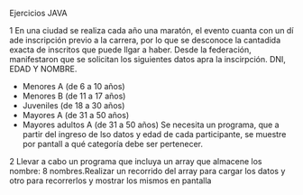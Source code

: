 Ejercicios JAVA

1 En una ciudad se realiza cada año una maratón, el evento cuanta con un dí ade inscripción previo a la carrera, por lo que se desconoce la cantadida exacta de inscritos que puede llgar a haber. Desde la federación, manifestaron que se solicitan los siguientes datos apra la inscirpción. DNI, EDAD Y NOMBRE.

- Menores A (de 6 a 10 años)
- Menores B (de 11 a 17 años)
- Juveniles (de 18 a 30 años)
- Mayores A (de 31 a 50 años)
- Mayores adultos A (de 31 a 50 años)
Se necesita un programa, que a partir del ingreso de lso datos y edad de cada participante, se muestre por pantall a qué categoría debe ser pertenecer.


2 Llevar a cabo un programa que incluya un array que almacene los nombre: 8 nombres.Realizar un recorrido del array para cargar los datos y otro para recorrerlos y mostrar los mismos en pantalla